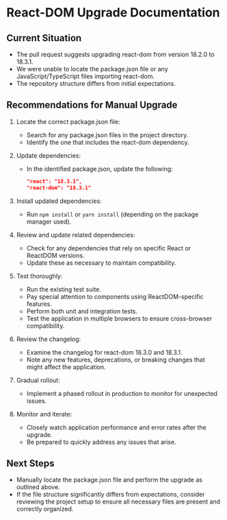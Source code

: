 # React-DOM Upgrade Documentation

## Current Situation
- The pull request suggests upgrading react-dom from version 18.2.0 to 18.3.1.
- We were unable to locate the package.json file or any JavaScript/TypeScript files importing react-dom.
- The repository structure differs from initial expectations.

## Recommendations for Manual Upgrade

1. Locate the correct package.json file:
   - Search for any package.json files in the project directory.
   - Identify the one that includes the react-dom dependency.

2. Update dependencies:
   - In the identified package.json, update the following:
     ```json
     "react": "18.3.1",
     "react-dom": "18.3.1"
     ```

3. Install updated dependencies:
   - Run `npm install` or `yarn install` (depending on the package manager used).

4. Review and update related dependencies:
   - Check for any dependencies that rely on specific React or ReactDOM versions.
   - Update these as necessary to maintain compatibility.

5. Test thoroughly:
   - Run the existing test suite.
   - Pay special attention to components using ReactDOM-specific features.
   - Perform both unit and integration tests.
   - Test the application in multiple browsers to ensure cross-browser compatibility.

6. Review the changelog:
   - Examine the changelog for react-dom 18.3.0 and 18.3.1.
   - Note any new features, deprecations, or breaking changes that might affect the application.

7. Gradual rollout:
   - Implement a phased rollout in production to monitor for unexpected issues.

8. Monitor and iterate:
   - Closely watch application performance and error rates after the upgrade.
   - Be prepared to quickly address any issues that arise.

## Next Steps
- Manually locate the package.json file and perform the upgrade as outlined above.
- If the file structure significantly differs from expectations, consider reviewing the project setup to ensure all necessary files are present and correctly organized.
